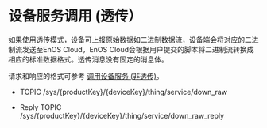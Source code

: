 # 设备服务调用 (透传）

如果使用透传模式，设备可上报原始数据如二进制数据流，设备端会将对应的二进制流发送至EnOS Cloud，EnOS Cloud会根据用户提交的脚本将二进制流转换成相应的标准数据格式。透传消息没有固定的消息体。

请求和响应的格式可参考 [调用设备服务 (非透传)](invoke_services_nopass)。


- TOPIC /sys/{productKey}/{deviceKey}/thing/service/down_raw

- Reply TOPIC /sys/{productKey}/{deviceKey}/thing/service/down_raw_reply
